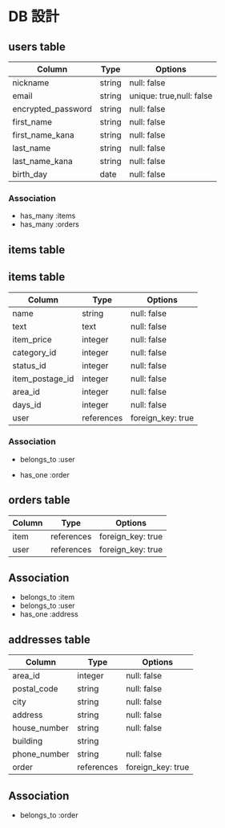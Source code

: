 # DB 設計

## users table
| Column               | Type   | Options                  |
| ---------------------| ------ | -------------------------|
| nickname             | string | null: false              |
| email                | string | unique: true,null: false |
| encrypted_password   | string | null: false              |
| first_name           | string | null: false              |
| first_name_kana      | string | null: false              |
| last_name            | string | null: false              |
| last_name_kana       | string | null: false              |
| birth_day             | date   | null: false              |

### Association

* has_many :items
* has_many :orders



## items table


## items table
| Column                         | Type       | Options           |
|--------------------------------|------------|-------------------|
| name                           | string     | null: false       |
| text                           | text       | null: false       |
| item_price                     | integer    | null: false       |
| category_id                    | integer    | null: false       |
| status_id                      | integer    | null: false       |
| item_postage_id                | integer    | null: false       |
| area_id                        | integer    | null: false       |
| days_id                        | integer    | null: false       |
| user                           | references | foreign_key: true |

### Association

- belongs_to :user 
* has_one :order



## orders table

| Column      | Type        | Options           |
|-------------|-------------|-------------------|
| item        | references  | foreign_key: true |
| user        | references  | foreign_key: true |

## Association

- belongs_to :item
- belongs_to :user
- has_one :address


## addresses table
| Column             | Type        | Options             |
|--------------------|-------------|---------------------|
| area_id            | integer     | null: false         |
| postal_code        | string      | null: false         |
| city               | string      | null: false         |
| address            | string      | null: false         |
| house_number       | string      | null: false         |
| building           | string      |                     |
| phone_number       | string      | null: false         |
| order              | references  | foreign_key: true   |

## Association


- belongs_to :order